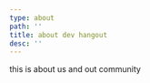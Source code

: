 ```yaml
---
type: about
path: ''
title: about dev hangout
desc: ''
---
```


this is about us and out community 

